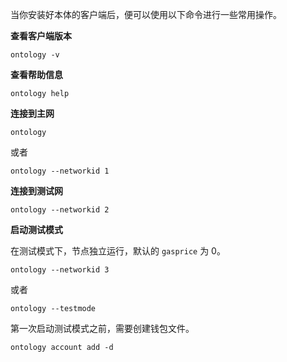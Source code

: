 
当你安装好本体的客户端后，便可以使用以下命令进行一些常用操作。

**查看客户端版本**

```shell
ontology -v
```

**查看帮助信息**

```shell
ontology help
```

**连接到主网**

```shell
ontology
```

或者

```shell
ontology --networkid 1
```

**连接到测试网**

```shell
ontology --networkid 2
```

**启动测试模式**

在测试模式下，节点独立运行，默认的 `gasprice` 为 0。

```shell
ontology --networkid 3
```

或者

```shell
ontology --testmode
```

<section class="warning">
第一次启动测试模式之前，需要创建钱包文件。
<pre v-pre="" data-lang="shell"><code class="lang-shell">ontology account add -d</code></pre></p>
</section>